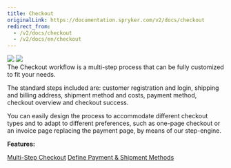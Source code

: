 ```yaml
---
title: Checkout
originalLink: https://documentation.spryker.com/v2/docs/checkout
redirect_from:
  - /v2/docs/checkout
  - /v2/docs/en/checkout
---
```


<div class='feature-text'>
    <div class='feature-images'>
    <img class="light-mode" src="https://spryker.s3.eu-central-1.amazonaws.com/docs/Document+360/Capabilities+icons/light/Checkout.svg"/>
    <img class="dark-mode" src="https://spryker.s3.eu-central-1.amazonaws.com/docs/Document+360/Capabilities+icons/dark/Checkout.svg"/>
    </div>
    <div class="feature-text-wrap">
The Checkout workflow is a multi-step process that can be fully customized to fit your needs.

The standard steps included are: customer registration and login, shipping and billing address, shipment method and costs, payment method, checkout overview and checkout success.

You can easily design the process to accommodate different checkout types and to adapt to different preferences, such as one-page checkout or an invoice page replacing the payment page, by means of our step-engine.
 </div>
</div>


**Features:**
<div>
<a class="feature-link" href="https://documentation.spryker.com/v2/docs/multi-step-checkout">Multi-Step Checkout</a>  
<a class="feature-link" href="https://documentation.spryker.com/v2/docs/define-payment-shipment-methods">Define Payment & Shipment Methods</a>
</div>
    
